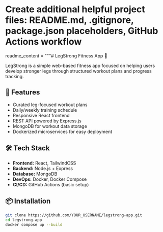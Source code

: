 # Create additional helpful project files: README.md, .gitignore, package.json placeholders, GitHub Actions workflow

readme_content = """# LegStrong Fitness App 🦵

LegStrong is a simple web-based fitness app focused on helping users develop stronger legs through structured workout plans and progress tracking.

## 🚀 Features
- Curated leg-focused workout plans
- Daily/weekly training schedule
- Responsive React frontend
- REST API powered by Express.js
- MongoDB for workout data storage
- Dockerized microservices for easy deployment

## 🛠 Tech Stack
- **Frontend:** React, TailwindCSS
- **Backend:** Node.js + Express
- **Database:** MongoDB
- **DevOps:** Docker, Docker Compose
- **CI/CD:** GitHub Actions (basic setup)

## 📦 Installation

```bash
git clone https://github.com/YOUR_USERNAME/legstrong-app.git
cd legstrong-app
docker compose up --build
